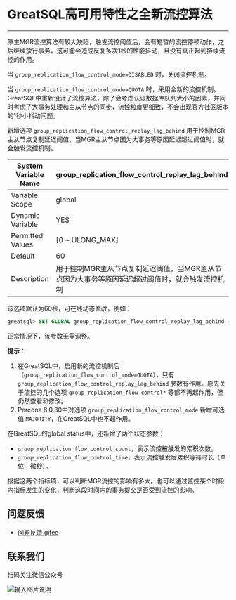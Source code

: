 # GreatSQL高可用特性之全新流控算法
---

原生MGR流控算法有较大缺陷，触发流控阈值后，会有短暂的流控停顿动作，之后继续放行事务，这可能会造成反复多次1秒的性能抖动，且没有真正起到持续流控的作用。

当 `group_replication_flow_control_mode=DISABLED` 时，关闭流控机制。

当 `group_replication_flow_control_mode=QUOTA` 时，采用全新的流控机制。GreatSQL中重新设计了流控算法，除了会考虑认证数据库队列大小的因素，并同时考虑了大事务处理和主从节点的同步，流控粒度更细致，不会出现官方社区版本的1秒小抖动问题。

新增选项 `group_replication_flow_control_replay_lag_behind` 用于控制MGR主从节点复制延迟阈值，当MGR主从节点因为大事务等原因延迟超过阈值时，就会触发流控机制。

| System Variable Name  | group_replication_flow_control_replay_lag_behind |
| --- | --- |
| Variable Scope        | global |
| Dynamic Variable      | YES |
| Permitted Values |    [0 ~ ULONG_MAX] |
| Default       | 60 |
| Description   | 用于控制MGR主从节点复制延迟阈值，当MGR主从节点因为大事务等原因延迟超过阈值时，就会触发流控机制 |

该选项默认为60秒，可在线动态修改，例如：
```sql
greatsql> SET GLOBAL group_replication_flow_control_replay_lag_behind = 60;
```
正常情况下，该参数无需调整。

**提示**：
1. 在GreatSQL中，启用新的流控机制后（`group_replication_flow_control_mode=QUOTA`），只有 `group_replication_flow_control_replay_lag_behind` 参数有作用。原先关于流控的几个选项 `group_replication_flow_control*` 等都不再起作用，但仍然查看和修改。
2. Percona 8.0.30中对选项 `group_replication_flow_control_mode` 新增可选值 `MAJORITY`，在GreatSQL中也不起作用。


在GreatSQL的global status中，还新增了两个状态参数：
- `group_replication_flow_control_count`，表示流控被触发的累积次数。
- `group_replication_flow_control_time`，表示流控触发后累积等待时长（单位：微秒）。

根据这两个指标项，可以判断MGR流控的影响有多大。也可以通过监控某个时段内指标发生的变化，判断这段时间内的事务提交是否受到流控的影响。

**问题反馈**
---
- [问题反馈 gitee](https://gitee.com/GreatSQL/GreatSQL-Manual/issues)


**联系我们**
---

扫码关注微信公众号

![输入图片说明](https://images.gitee.com/uploads/images/2021/0802/141935_2ea2c196_8779455.jpeg "greatsql社区-wx-qrcode-0.5m.jpg")
